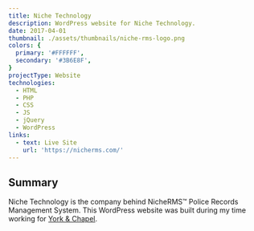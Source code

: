 ```yaml
---
title: Niche Technology
description: WordPress website for Niche Technology.
date: 2017-04-01
thumbnail: ./assets/thumbnails/niche-rms-logo.png
colors: {
  primary: '#FFFFFF',
  secondary: '#3B6E8F',
}
projectType: Website
technologies:
  - HTML
  - PHP
  - CSS
  - JS
  - jQuery
  - WordPress
links:
  - text: Live Site
    url: 'https://nicherms.com/'
---
```


## Summary
Niche Technology is the company behind NicheRMS™ Police Records Management System. This WordPress website was built during my time working for [York & Chapel](https://yorkandchapel.com/).
